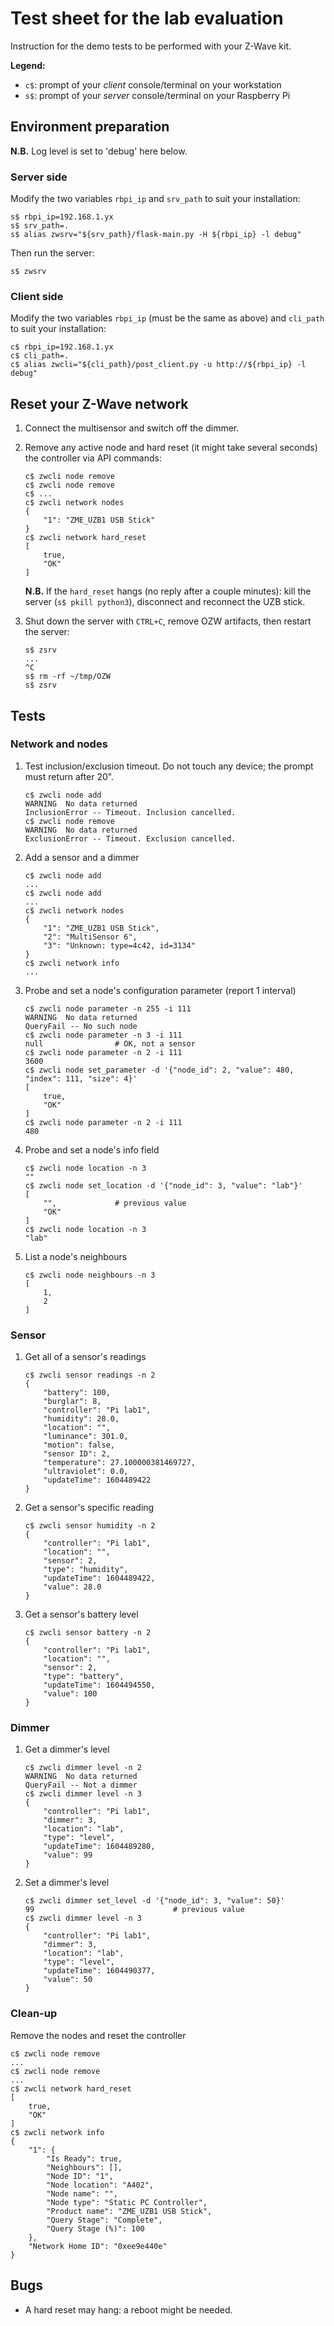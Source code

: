 # Test sheet for the lab evaluation #

Instruction for the demo tests to be performed with your Z-Wave kit.

**Legend:**

* `c$`: prompt of your *client* console/terminal on your workstation
* `s$`: prompt of your *server* console/terminal on your Raspberry Pi


## Environment preparation ##

**N.B.** Log level is set to 'debug' here below.

### Server side ###

Modify the two variables `rbpi_ip` and `srv_path` to suit
your installation:
```shell
s$ rbpi_ip=192.168.1.yx
s$ srv_path=.
s$ alias zwsrv="${srv_path}/flask-main.py -H ${rbpi_ip} -l debug"
```

Then run the server:
```shell
s$ zwsrv
```

### Client side ###

Modify the two variables `rbpi_ip` (must be the same as
above) and `cli_path` to suit your installation:
```shell
c$ rbpi_ip=192.168.1.yx
c$ cli_path=.
c$ alias zwcli="${cli_path}/post_client.py -u http://${rbpi_ip} -l debug"
```

## Reset your Z-Wave network ##

1. Connect the multisensor and switch off the dimmer.

1. Remove any active node and hard reset (it might take several seconds) the
   controller via API commands:
   ```shell
   c$ zwcli node remove
   c$ zwcli node remove
   c$ ...
   c$ zwcli network nodes
   {
       "1": "ZME_UZB1 USB Stick"
   }
   c$ zwcli network hard_reset
   [
       true,
       "OK"
   ]
   ```
   **N.B.** If the `hard_reset` hangs (no reply after a couple minutes): kill
   the server (`s$ pkill python3`), disconnect and reconnect the UZB stick.

1. Shut down the server with `CTRL+C`, remove OZW artifacts, then restart the
   server:
   ```shell
   s$ zsrv
   ...
   ^C
   s$ rm -rf ~/tmp/OZW
   s$ zsrv
   ```

## Tests ##

### Network and nodes ###

1. Test inclusion/exclusion timeout. Do not touch any device; the prompt must
   return after 20".
   ```shell
   c$ zwcli node add
   WARNING  No data returned
   InclusionError -- Timeout. Inclusion cancelled.
   c$ zwcli node remove
   WARNING  No data returned
   ExclusionError -- Timeout. Exclusion cancelled.
   ```

1. Add a sensor and a dimmer
   ```shell
   c$ zwcli node add
   ...
   c$ zwcli node add
   ...
   c$ zwcli network nodes
   {
       "1": "ZME_UZB1 USB Stick",
       "2": "MultiSensor 6",
       "3": "Unknown: type=4c42, id=3134"
   }
   c$ zwcli network info
   ...
   ```

1. Probe and set a node's configuration parameter (report 1 interval)
   ```shell
   c$ zwcli node parameter -n 255 -i 111
   WARNING  No data returned
   QueryFail -- No such node
   c$ zwcli node parameter -n 3 -i 111
   null                # OK, not a sensor
   c$ zwcli node parameter -n 2 -i 111
   3600
   c$ zwcli node set_parameter -d '{"node_id": 2, "value": 480, "index": 111, "size": 4}'
   [
       true,
       "OK"
   ]
   c$ zwcli node parameter -n 2 -i 111
   480
   ```

1. Probe and set a node's info field
   ```shell
   c$ zwcli node location -n 3
   ""
   c$ zwcli node set_location -d '{"node_id": 3, "value": "lab"}'
   [
       "",             # previous value
       "OK"
   ]
   c$ zwcli node location -n 3
   "lab"
   ```

1. List a node's neighbours
   ```shell
   c$ zwcli node neighbours -n 3
   [
       1,
       2
   ]
   ```

### Sensor ###

1. Get all of a sensor's readings
   ```shell
   c$ zwcli sensor readings -n 2
   {
       "battery": 100,
       "burglar": 8,
       "controller": "Pi lab1",
       "humidity": 28.0,
       "location": "",
       "luminance": 301.0,
       "motion": false,
       "sensor ID": 2,
       "temperature": 27.100000381469727,
       "ultraviolet": 0.0,
       "updateTime": 1604489422
   }
   ```

1. Get a sensor's specific reading
   ```shell
   c$ zwcli sensor humidity -n 2
   {
       "controller": "Pi lab1",
       "location": "",
       "sensor": 2,
       "type": "humidity",
       "updateTime": 1604489422,
       "value": 28.0
   }
   ```

1. Get a sensor's battery level
   ```shell
   c$ zwcli sensor battery -n 2
   {
       "controller": "Pi lab1",
       "location": "",
       "sensor": 2,
       "type": "battery",
       "updateTime": 1604494550,
       "value": 100
   }
   ```

### Dimmer ###

1. Get a dimmer's level
   ```shell
   c$ zwcli dimmer level -n 2
   WARNING  No data returned
   QueryFail -- Not a dimmer
   c$ zwcli dimmer level -n 3
   {
       "controller": "Pi lab1",
       "dimmer": 3,
       "location": "lab",
       "type": "level",
       "updateTime": 1604489280,
       "value": 99
   }
   ```

1. Set a dimmer's level
   ```shell
   c$ zwcli dimmer set_level -d '{"node_id": 3, "value": 50}'
   99                               # previous value
   c$ zwcli dimmer level -n 3
   {
       "controller": "Pi lab1",
       "dimmer": 3,
       "location": "lab",
       "type": "level",
       "updateTime": 1604490377,
       "value": 50
   }
   ```

### Clean-up ###

Remove the nodes and reset the controller

```shell
c$ zwcli node remove
...
c$ zwcli node remove
...
c$ zwcli network hard_reset
[
    true,
    "OK"
]
c$ zwcli network info
{
    "1": {
        "Is Ready": true,
        "Neighbours": [],
        "Node ID": "1",
        "Node location": "A402",
        "Node name": "",
        "Node type": "Static PC Controller",
        "Product name": "ZME_UZB1 USB Stick",
        "Query Stage": "Complete",
        "Query Stage (%)": 100
    },
    "Network Home ID": "0xee9e440e"
}
```

## Bugs ##

* A hard reset may hang: a reboot might be needed.
